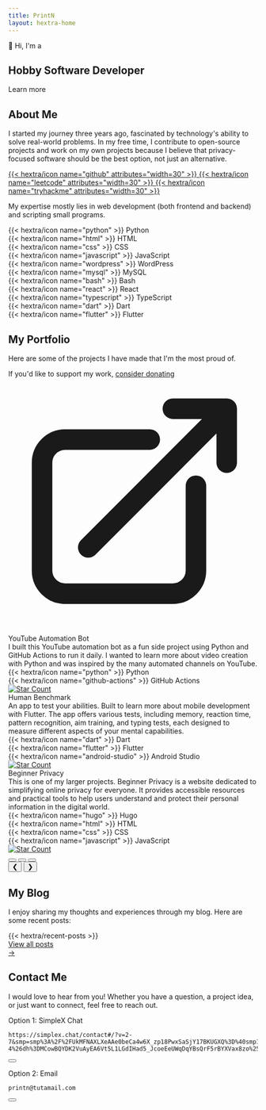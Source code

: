 ```yaml
---
title: PrintN
layout: hextra-home
---
```

<div class="nav-dots">
    <div class="nav-dot active" data-title="Home" data-target="home"></div>
    <div class="nav-dot" data-title="About" data-target="about"></div>
    <div class="nav-dot" data-title="Portfolio" data-target="portfolio"></div>
    <div class="nav-dot" data-title="Blog" data-target="blog"></div>
    <div class="nav-dot" data-title="Contact" data-target="contact"></div>
</div>

<section id="home">
    <div class="-hx-mt-20">
        <div class="hx-font-semibold hero-intro-text">👋 Hi, I'm a</div>
        <div class="rotating-text-wrapper hx-font-semibold">
            <h2 id="rotating-text">Hobby Software Developer</h2>
        </div>
    </div>
    <div onclick="learnMore();" class="learn-more-btn bounce">
        Learn more
    </div>
</section>

<section id="about">
    <div class="hx-container hx-text-center">
        <h2 class="hx-text-4xl hx-font-bold hx-mb-4">About Me</h2>
        <p class="hx-text-lg">
            I started my journey three years ago, fascinated by technology's ability to solve real-world problems. In my free time, I contribute to open-source projects and work on my own projects because I believe that privacy-focused software should be the best option, not just an alternative.
        </p>
        <div class="social-media hx-flex hx-flex-wrap hx-justify-center hx-gap-4 hx-my-1.5">
            <a href="https://github.com/PrintN" title="GitHub" target="_blank" rel="noopener noreferrer" class="hx-text-black dark:hx-text-white">
            {{< hextra/icon name="github" attributes="width=30" >}}
            </a>
            <a href="https://leetcode.com/PrintN" title="LeetCode" target="_blank" rel="noopener noreferrer" class="hx-text-black dark:hx-text-white">
            {{< hextra/icon name="leetcode" attributes="width=30" >}}
            </a>
            <a href="https://tryhackme.com/p/PrintN" title="TryHackMe" target="_blank" rel="noopener noreferrer" class="hx-text-black dark:hx-text-white">
            {{< hextra/icon name="tryhackme" attributes="width=30" >}}
            </a>
        </div>
        <p class="hx-text-lg">
            My expertise mostly lies in web development (both frontend and backend) and scripting small programs.
        </p>
        <div class="tech-icons hx-mt-2">
            <div class="icon-container">
                {{< hextra/icon name="python" >}}
                <span class="tooltip">Python</span>
            </div>
            <div class="icon-container">
                {{< hextra/icon name="html" >}}
                <span class="tooltip">HTML</span>
            </div>
            <div class="icon-container">
                {{< hextra/icon name="css" >}}
                <span class="tooltip">CSS</span>
            </div>
            <div class="icon-container">
                {{< hextra/icon name="javascript" >}}
                <span class="tooltip">JavaScript</span>
            </div>
            <div class="icon-container">
                {{< hextra/icon name="wordpress" >}}
                <span class="tooltip">WordPress</span>
            </div>
            <div class="icon-container">
                {{< hextra/icon name="mysql" >}}
                <span class="tooltip">MySQL</span>
            </div>
            <div class="icon-container">
                {{< hextra/icon name="bash" >}}
                <span class="tooltip">Bash</span>
            </div>
            <div class="icon-container">
                {{< hextra/icon name="react" >}}
                <span class="tooltip">React</span>
            </div>
            <div class="icon-container">
                {{< hextra/icon name="typescript" >}}
                <span class="tooltip">TypeScript</span>
            </div>
            <div class="icon-container">
                {{< hextra/icon name="dart" >}}
                <span class="tooltip">Dart</span>
            </div>
            <div class="icon-container">
                {{< hextra/icon name="flutter" >}}
                <span class="tooltip">Flutter</span>
            </div>
        </div>
    </div>
</section>

<section id="portfolio" class="portfolio-carousel">
    <div class="hx-container hx-text-center">
        <h2 class="hx-text-4xl hx-font-bold hx-mb-4">My Portfolio</h2>
        <p class="hx-text-lg hx-mb-6">
            Here are some of the projects I have made that I'm the most proud of.
        </p>
        <p class="hx-text-lg hx-mb-6">
            If you'd like to support my work, <a href="/donate" target="_blank">consider donating<svg class="hx-w-5 hx-h-5" style="display: inline; margin: 0 0 0.35rem 0.4rem;" fill="none" stroke="currentColor" viewBox="0 0 24 24" aria-hidden="true"><path stroke-linecap="round" stroke-linejoin="round" stroke-width="2" d="M13.5 6H5.25A2.25 2.25 0 003 8.25v10.5A2.25 2.25 0 005.25 21h10.5A2.25 2.25 0 0018 18.75V10.5m-10.5 6L21 3m0 0h-5.25M21 3v5.25" /></svg></a>
        </p>
        <div class="carousel">
            <div class="slides">
                <div class="slide active">
                    <div class="hx-list-disc hx-pl-5">
                        <span class="hx-text-2xl hx-font-bold">YouTube Automation Bot</span>
                        <br>
                        <span class="hx-mb-2">I built this YouTube automation bot as a fun side project using Python and GitHub Actions to run it daily. I wanted to learn more about video creation with Python and was inspired by the many automated channels on YouTube.</span>
                        <div class="tech-icons hx-mt-2">
                            <div class="icon-container">
                                {{< hextra/icon name="python" >}}
                                <span class="tooltip">Python</span>
                            </div>
                            <div class="icon-container">
                                {{< hextra/icon name="github-actions" >}}
                                <span class="tooltip">GitHub Actions</span>
                            </div>
                        </div>
                        <a href="https://github.com/PrintN/Youtube-Automation-Bot" target="_blank"><img src="https://img.shields.io/github/stars/PrintN/Youtube-Automation-Bot?style=social" alt="Star Count"></a>
                    </div>
                </div>
                <div class="slide">
                    <div class="hx-list-disc hx-pl-5">
                        <span class="hx-text-2xl hx-font-bold">Human Benchmark</span>
                        <br>
                        <span class="hx-mb-2">An app to test your abilities. Built to learn more about mobile development with Flutter. The app offers various tests, including memory, reaction time, pattern recognition, aim training, and typing tests, each designed to measure different aspects of your mental capabilities.</span>
                        <div class="tech-icons hx-mt-2">
                            <div class="icon-container">
                                {{< hextra/icon name="dart" >}}
                                <span class="tooltip">Dart</span>
                            </div>
                            <div class="icon-container">
                                {{< hextra/icon name="flutter" >}}
                                <span class="tooltip">Flutter</span>
                            </div>
                            <div class="icon-container">
                                {{< hextra/icon name="android-studio" >}}
                                <span class="tooltip">Android Studio</span>
                            </div>
                        </div>
                        <a href="https://github.com/PrintN/Human-Benchmark" target="_blank"><img src="https://img.shields.io/github/stars/PrintN/Human-Benchmark?style=social" alt="Star Count"></a>
                    </div>
                </div>
                <div class="slide">
                    <div class="hx-list-disc hx-pl-5">
                        <span class="hx-text-2xl hx-font-bold">Beginner Privacy</span>
                        <br>
                        <span class="hx-mb-2">This is one of my larger projects. Beginner Privacy is a website dedicated to simplifying online privacy for everyone. It provides accessible resources and practical tools to help users understand and protect their personal information in the digital world.</span>
                        <div class="tech-icons hx-mt-2">
                            <div class="icon-container">
                                {{< hextra/icon name="hugo" >}}
                                <span class="tooltip">Hugo</span>
                            </div>
                            <div class="icon-container">
                                {{< hextra/icon name="html" >}}
                                <span class="tooltip">HTML</span>
                            </div>
                            <div class="icon-container">
                                {{< hextra/icon name="css" >}}
                                <span class="tooltip">CSS</span>
                            </div>
                            <div class="icon-container">
                                {{< hextra/icon name="javascript" >}}
                                <span class="tooltip">JavaScript</span>
                            </div>
                        </div>
                        <a href="https://github.com/BeginnerPrivacy/beginnerprivacy.github.io" target="_blank"><img src="https://img.shields.io/github/stars/BeginnerPrivacy/beginnerprivacy.github.io?style=social" alt="Star Count"></a>
                    </div>
                </div>
            </div>
            <div class="indicators">
                <button class="indicator active" aria-label="Go to slide 1"></button>
                <button class="indicator" aria-label="Go to slide 2"></button>
                <button class="indicator" aria-label="Go to slide 3"></button>
            </div>
        </div>
        <button class="carousel-button prev" aria-label="Previous slide">&#10094;</button>
        <button class="carousel-button next" aria-label="Next slide">&#10095;</button>
    </div>
</section>

<section id="blog">
    <div class="hx-container hx-text-center">
        <h2 class="hx-text-4xl hx-font-bold hx-mb-4">My Blog</h2>
        <p class="hx-text-lg hx-mb-6">
            I enjoy sharing my thoughts and experiences through my blog. Here are some recent posts:
        </p>
        <div class="hx-list-disc hx-pl-5 hx-mb-2 hx-inline-flex hx-flex-wrap hx-justify-center">
            {{< hextra/recent-posts >}}
            <a href="/blog" class="hx-text-primary-600 hover:hx-text-primary-800"><div class="blog-post-card">View all posts<br><div class="blog-arrow">&rarr;</div></div></a>
        </div>
    </div>
</section>

<section id="contact">
    <div class="hx-container hx-text-center">
        <h2 class="hx-text-4xl hx-font-bold hx-mb-4">Contact Me</h2>
        <p class="hx-text-lg hx-mb-6">
            I would love to hear from you! Whether you have a question, a project idea, or just want to connect, feel free to reach out.
        </p>
        <p>Option 1: SimpleX Chat</p>
        <div class="hextra-code-block hx-relative hx-m-0-auto hx-max-w-60vw hx-group/code">
            <div>
                <div class="highlight">
                    <pre tabindex="0" class="chroma"><code class="language-bash" data-lang="bash">https://simplex.chat/contact#/?v=2-7&smp=smp%3A%2F%2FUkMFNAXLXeAAe0beCa4w6X_zp18PwxSaSjY17BKUGXQ%3D%40smp12.simplex.im%2Fpp0TKpGjO4zqj42t8H2Mgxkm9J3zgure%23%2F%3Fv%3D1-4%26dh%3DMCowBQYDK2VuAyEA6Vt5L1LGdIHad5_JcoeEeUWqDqYBsQrF5rBYXVax8zo%253D%26q%3Dc%26srv%3Die42b5weq7zdkghocs3mgxdjeuycheeqqmksntj57rmejagmg4eor5yd.onion</code></pre>
                </div>
            </div>
            <div class="hextra-code-copy-btn-container hx-opacity-0 hx-transition group-hover/code:hx-opacity-100 hx-flex hx-gap-1 hx-absolute hx-m-[11px] hx-right-0 hx-top-0"><button class="hextra-code-copy-btn hx-group/copybtn hx-transition-all active:hx-opacity-50 hx-bg-primary-700/5 hx-border hx-border-black/5 hx-text-gray-600 hover:hx-text-gray-900 hx-rounded-md hx-p-1.5 dark:hx-bg-primary-300/10 dark:hx-border-white/10 dark:hx-text-gray-400 dark:hover:hx-text-gray-50" title="Copy code"><div class="copy-icon group-[.copied]/copybtn:hx-hidden hx-pointer-events-none hx-h-4 hx-w-4"></div><div class="success-icon hx-hidden group-[.copied]/copybtn:hx-block hx-pointer-events-none hx-h-4 hx-w-4"></div></button></div>
        </div>
        <p>Option 2: Email</p>
        <div class="hextra-code-block hx-relative hx-m-0-auto hx-max-w-60vw hx-group/code">
            <div>
                <div class="highlight">
                    <pre tabindex="0" class="chroma"><code class="language-bash" data-lang="bash">printn@tutamail.com</code></pre>
                </div>
            </div>
            <div class="hextra-code-copy-btn-container hx-opacity-0 hx-transition group-hover/code:hx-opacity-100 hx-flex hx-gap-1 hx-absolute hx-m-[11px] hx-right-0 hx-top-0"><button class="hextra-code-copy-btn hx-group/copybtn hx-transition-all active:hx-opacity-50 hx-bg-primary-700/5 hx-border hx-border-black/5 hx-text-gray-600 hover:hx-text-gray-900 hx-rounded-md hx-p-1.5 dark:hx-bg-primary-300/10 dark:hx-border-white/10 dark:hx-text-gray-400 dark:hover:hx-text-gray-50" title="Copy code"><div class="copy-icon group-[.copied]/copybtn:hx-hidden hx-pointer-events-none hx-h-4 hx-w-4"></div><div class="success-icon hx-hidden group-[.copied]/copybtn:hx-block hx-pointer-events-none hx-h-4 hx-w-4"></div></button></div>
        </div>
    </div>
</section>